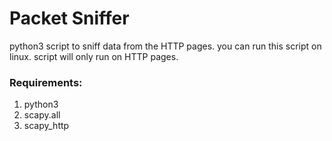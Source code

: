 # Packet Sniffer
python3 script to  sniff data from the HTTP pages.
you can run this script on linux.
script will only  run on HTTP pages.

### Requirements:
1. python3
2. scapy.all
3. scapy_http
